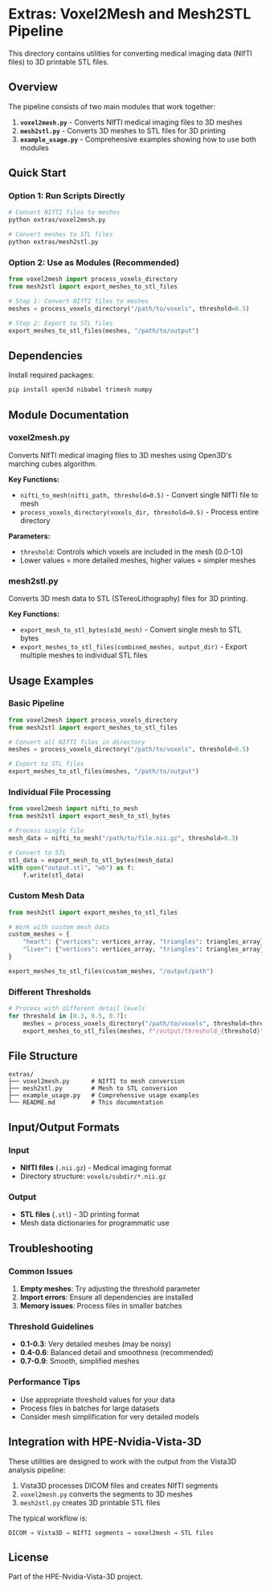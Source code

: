 # Extras: Voxel2Mesh and Mesh2STL Pipeline

This directory contains utilities for converting medical imaging data (NIfTI files) to 3D printable STL files.

## Overview

The pipeline consists of two main modules that work together:

1. **`voxel2mesh.py`** - Converts NIfTI medical imaging files to 3D meshes
2. **`mesh2stl.py`** - Converts 3D meshes to STL files for 3D printing
3. **`example_usage.py`** - Comprehensive examples showing how to use both modules

## Quick Start

### Option 1: Run Scripts Directly

```bash
# Convert NIfTI files to meshes
python extras/voxel2mesh.py

# Convert meshes to STL files
python extras/mesh2stl.py
```

### Option 2: Use as Modules (Recommended)

```python
from voxel2mesh import process_voxels_directory
from mesh2stl import export_meshes_to_stl_files

# Step 1: Convert NIfTI files to meshes
meshes = process_voxels_directory("/path/to/voxels", threshold=0.5)

# Step 2: Export to STL files
export_meshes_to_stl_files(meshes, "/path/to/output")
```

## Dependencies

Install required packages:

```bash
pip install open3d nibabel trimesh numpy
```

## Module Documentation

### voxel2mesh.py

Converts NIfTI medical imaging files to 3D meshes using Open3D's marching cubes algorithm.

**Key Functions:**
- `nifti_to_mesh(nifti_path, threshold=0.5)` - Convert single NIfTI file to mesh
- `process_voxels_directory(voxels_dir, threshold=0.5)` - Process entire directory

**Parameters:**
- `threshold`: Controls which voxels are included in the mesh (0.0-1.0)
- Lower values = more detailed meshes, higher values = simpler meshes

### mesh2stl.py

Converts 3D mesh data to STL (STereoLithography) files for 3D printing.

**Key Functions:**
- `export_mesh_to_stl_bytes(o3d_mesh)` - Convert single mesh to STL bytes
- `export_meshes_to_stl_files(combined_meshes, output_dir)` - Export multiple meshes to individual STL files

## Usage Examples

### Basic Pipeline

```python
from voxel2mesh import process_voxels_directory
from mesh2stl import export_meshes_to_stl_files

# Convert all NIfTI files in directory
meshes = process_voxels_directory("/path/to/voxels", threshold=0.5)

# Export to STL files
export_meshes_to_stl_files(meshes, "/path/to/output")
```

### Individual File Processing

```python
from voxel2mesh import nifti_to_mesh
from mesh2stl import export_mesh_to_stl_bytes

# Process single file
mesh_data = nifti_to_mesh("/path/to/file.nii.gz", threshold=0.3)

# Convert to STL
stl_data = export_mesh_to_stl_bytes(mesh_data)
with open("output.stl", "wb") as f:
    f.write(stl_data)
```

### Custom Mesh Data

```python
from mesh2stl import export_meshes_to_stl_files

# Work with custom mesh data
custom_meshes = {
    "heart": {"vertices": vertices_array, "triangles": triangles_array},
    "liver": {"vertices": vertices_array, "triangles": triangles_array}
}

export_meshes_to_stl_files(custom_meshes, "/output/path")
```

### Different Thresholds

```python
# Process with different detail levels
for threshold in [0.3, 0.5, 0.7]:
    meshes = process_voxels_directory("/path/to/voxels", threshold=threshold)
    export_meshes_to_stl_files(meshes, f"/output/threshold_{threshold}")
```

## File Structure

```
extras/
├── voxel2mesh.py      # NIfTI to mesh conversion
├── mesh2stl.py        # Mesh to STL conversion  
├── example_usage.py   # Comprehensive usage examples
└── README.md          # This documentation
```

## Input/Output Formats

### Input
- **NIfTI files** (`.nii.gz`) - Medical imaging format
- Directory structure: `voxels/subdir/*.nii.gz`

### Output
- **STL files** (`.stl`) - 3D printing format
- Mesh data dictionaries for programmatic use

## Troubleshooting

### Common Issues

1. **Empty meshes**: Try adjusting the threshold parameter
2. **Import errors**: Ensure all dependencies are installed
3. **Memory issues**: Process files in smaller batches

### Threshold Guidelines

- **0.1-0.3**: Very detailed meshes (may be noisy)
- **0.4-0.6**: Balanced detail and smoothness (recommended)
- **0.7-0.9**: Smooth, simplified meshes

### Performance Tips

- Use appropriate threshold values for your data
- Process files in batches for large datasets
- Consider mesh simplification for very detailed models

## Integration with HPE-Nvidia-Vista-3D

These utilities are designed to work with the output from the Vista3D analysis pipeline:

1. Vista3D processes DICOM files and creates NIfTI segments
2. `voxel2mesh.py` converts the segments to 3D meshes
3. `mesh2stl.py` creates 3D printable STL files

The typical workflow is:
```
DICOM → Vista3D → NIfTI segments → voxel2mesh → STL files
```

## License

Part of the HPE-Nvidia-Vista-3D project.
